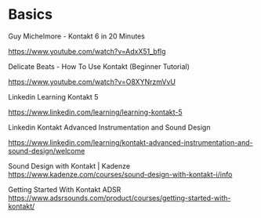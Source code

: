 # Basics

Guy Michelmore - Kontakt 6 in 20 Minutes

https://www.youtube.com/watch?v=AdxX51_bflg

Delicate Beats - How To Use Kontakt (Beginner Tutorial)

https://www.youtube.com/watch?v=O8XYNrzmVvU

Linkedin Learning Kontakt 5

https://www.linkedin.com/learning/learning-kontakt-5

Linkedin Kontakt Advanced Instrumentation and Sound Design

https://www.linkedin.com/learning/kontakt-advanced-instrumentation-and-sound-design/welcome

Sound Design with Kontakt | Kadenze
https://www.kadenze.com/courses/sound-design-with-kontakt-i/info

Getting Started With Kontakt ADSR
https://www.adsrsounds.com/product/courses/getting-started-with-kontakt/
